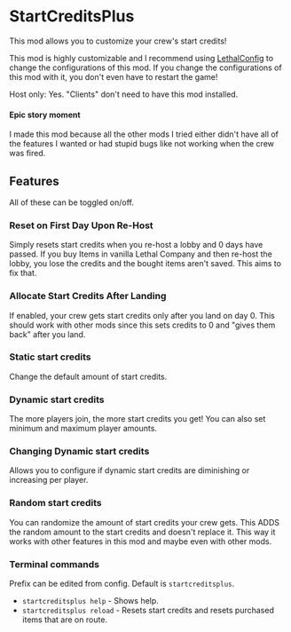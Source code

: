 # StartCreditsPlus
This mod allows you to customize your crew's start credits!

This mod is highly customizable and I recommend using [LethalConfig](https://thunderstore.io/c/lethal-company/p/AinaVT/LethalConfig/) to change the configurations of this mod. If you change the configurations of this mod with it, you don't even have to restart the game!

Host only: Yes. "Clients" don't need to have this mod installed.

#### Epic story moment
I made this mod because all the other mods I tried either didn't have all of the features I wanted or had stupid bugs like not working when the crew was fired.

## Features
All of these can be toggled on/off.

### Reset on First Day Upon Re-Host
Simply resets start credits when you re-host a lobby and 0 days have passed. If you buy Items in vanilla Lethal Company and then re-host the lobby, you lose the credits and the bought items aren't saved. This aims to fix that.

### Allocate Start Credits After Landing
If enabled, your crew gets start credits only after you land on day 0. This should work with other mods since this sets credits to 0 and "gives them back" after you land. 

### Static start credits
Change the default amount of start credits.

### Dynamic start credits
The more players join, the more start credits you get!
You can also set minimum and maximum player amounts.

### Changing Dynamic start credits
Allows you to configure if dynamic start credits are diminishing or increasing per player.

### Random start credits
You can randomize the amount of start credits your crew gets. This ADDS the random amount to the start credits and doesn't replace it. This way it works with other features in this mod and maybe even with other mods.

### Terminal commands
Prefix can be edited from config. Default is `startcreditsplus`.

- `startcreditsplus help` - Shows help.
- `startcreditsplus reload` - Resets start credits and resets purchased items that are on route.